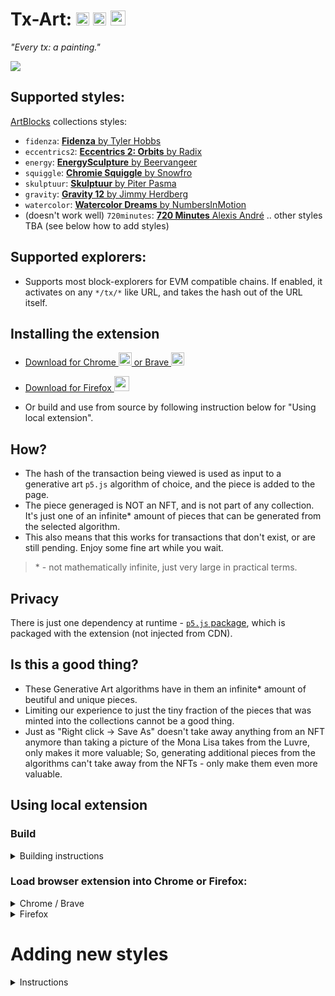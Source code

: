 # Tx-Art: <a href="https://chrome.google.com/webstore/detail/tx-art/aedfdcjgbmjjjppcjkndjledefplpfbo"><img src="https://upload.wikimedia.org/wikipedia/commons/a/a5/Google_Chrome_icon_%28September_2014%29.svg" width="21"></a> <a href="https://chrome.google.com/webstore/detail/tx-art/aedfdcjgbmjjjppcjkndjledefplpfbo"><img src="https://brave.com/wp-content/uploads/2019/03/brave-logo.png" width="21"></a> <a href="https://addons.mozilla.org/en-GB/firefox/addon/tx-art/"> <img src="https://upload.wikimedia.org/wikipedia/commons/a/a0/Firefox_logo%2C_2019.svg" width="24"></a>
*"Every tx: a painting."*

![](https://github.com/artdgn/artdgn.github.io/raw/master/images/tx-art-5.gif)

## Supported styles:
[ArtBlocks](https://artblocks.io) collections styles:
- `fidenza`: [**Fidenza** by Tyler Hobbs](https://artblocks.io/project/78)
- `eccentrics2`: [**Eccentrics 2: Orbits** by Radix](https://artblocks.io/project/139)
- `energy`: [**EnergySculpture** by Beervangeer](https://artblocks.io/project/26)
- `squiggle`: [**Chromie Squiggle** by Snowfro](https://artblocks.io/project/0) 
- `skulptuur`: [**Skulptuur** by Piter Pasma](https://artblocks.io/project/173) 
- `gravity`: [**Gravity 12** by Jimmy Herdberg](https://artblocks.io/project/96)
- `watercolor`: [**Watercolor Dreams** by NumbersInMotion](https://artblocks.io/project/59)
- (doesn't work well) `720minutes`: [**720 Minutes** Alexis André](https://www.artblocks.io/project/27)
.. other styles TBA (see below how to add styles)

## Supported explorers:
- Supports most block-explorers for EVM compatible chains. If enabled, it activates on any `*/tx/*` like URL, and takes the hash out of the URL itself.

## Installing the extension

- <a href="https://chrome.google.com/webstore/detail/tx-art/aedfdcjgbmjjjppcjkndjledefplpfbo"> Download for Chrome <img src="https://upload.wikimedia.org/wikipedia/commons/a/a5/Google_Chrome_icon_%28September_2014%29.svg" width="21"> or Brave <img src="https://brave.com/wp-content/uploads/2019/03/brave-logo.png" width="21"> </a>

- <a href="https://addons.mozilla.org/en-GB/firefox/addon/tx-art/"> Download for Firefox <img src="https://upload.wikimedia.org/wikipedia/commons/a/a0/Firefox_logo%2C_2019.svg" width="24"></a>

- Or build and use from source by following instruction below for "Using local extension".

## How?
- The hash of the transaction being viewed is used as input to a generative art `p5.js` algorithm of choice, and the piece is added to the page.
- The piece generaged is NOT an NFT, and is not part of any collection. It's just one of an infinite* amount of pieces that can be generated from the selected algorithm.
- This also means that this works for transactions that don't exist, or are still pending. Enjoy some fine art while you wait.
> \* - not mathematically infinite, just very large in practical terms.

## Privacy
There is just one dependency at runtime - [`p5.js` package](https://p5js.org/), which is packaged with the extension (not injected from CDN).

## Is this a good thing?
- These Generative Art algorithms have in them an infinite* amount of beutiful and unique pieces.
- Limiting our experience to just the tiny fraction of the pieces that was minted into the collections cannot be a good thing.
- Just as "Right click -> Save As" doesn't take away anything from an NFT anymore than taking a picture of the Mona Lisa takes from the Luvre, only makes it more valuable; 
So, generating additional pieces from the algorithms can't take away from the NFTs - only make them even more valuable.

## Using local extension

### Build
<details><summary>Building instructions</summary>

- Clone repo.
- To install in local environment: `npm install`
- Building: `npm start` for development, `npm run build` for packaging into a zip file.
</details>

### Load browser extension into Chrome or Firefox:
<details><summary>Chrome / Brave</summary>

- Extensions -> Enable "developer mode" -> 
"Load unpacked extensions" -> Navigate to `/dist` folder in this project.
- To update (on code changes): and go to extension details and press update / reload.
- Docs: [Chrome docs](https://developer.chrome.com/extensions/getstarted#manifest)
</details>

<details><summary>Firefox</summary>

- To load for development (will be removed after browser close, but easier to reload on code change):
    - Go to `about:debugging` -> This Firefox -> "Load Temprorary Add-on.." -> 
    Navigate to `/dist` -> select manifest file.
    - Press "Reload" to update on code changes.
- To load for continuous usage (persistent after closing):
    - Go to `about:config` and set `xpinstall.signatures.required` to False to be able to load a local extension.
    - Run `npm run-script build` to package the extensions into a zip file.
    - Go to `about:addons` -> "gear" icon -> "Install add-on from file.." -> 
    Navigate to `/extension/` folder in this project -> choose `tx-art.zip`.
    - To update (on code changes): repeat previous two steps.
- Docs: [Firefox docs](https://extensionworkshop.com/documentation/develop/testing-persistent-and-restart-features/)
</details>


# Adding new styles

<details><summary>Instructions</summary>

1. Choose a new style and add it in:
  - `README.md` list of styles.
  - `popup.html` select box of styles names and identifiers.
  - Copy one of the existing style files from `/styles` into a new `styles/YourNewStyle.js` file with a new function name.
  - Import the new file in `styles/index.js` and add the new function into the style name mapping in the `drawFuncs` object.
2. Replace the previous JS code in the new style function with the correct code for the style:
  - Leave the `let tokenData = { hash: (window.location.href.match(/0x.{64}/) || [""])[0] };` line as is (or adjust it as needed if the used format is different).
  - Get the "live" code from a sample piece's ArtBlocks "live" page and add it after that line. E.g. go to https://generator.artblocks.io/0xa7d8d9ef8d8ce8992df33d8b8cf4aebabd5bd270/27000294 -> view source.
  - Format that code using `prettier` ("format selection") so that it can be read and edited.
3. **The hard part**: making the code work:  
  - The editing process is iterative. Run `npm start` to build the extension on code changes. And do this until it works:
    - Go to the browser extensions page (see above on how to load extensions locally) and reload the extension.
    - Reload a sample page and watch the errors in the browser dev console.
    - Fix the code and check more errors.
  - Common patterns of fixing the code:
    - A lot of the live code is written to work in "global" mode, whereas in the extension it needs to be edited to work in "instance" mode. https://github.com/processing/p5.js/wiki/Global-and-instance-mode is the guide, and `p5` API docs is the tool to guide the editing process.  
    - If it's a `p5` piece: global `p5` functions and variable like `createCanvas()` or `HSB` need to be replaced with instance equivalents, e.g. `sketch.createCanvas()` if `sketch` is the instance name in that scope. Look for functions that aren't defined in the scope - add `sketch.`.
    - If it's a `webgl` piece: create a canvas element like in `skulptuur.js` first.
    - Some pieces run an infinite loop with not much changes, you might want to limit those.
    - Some pieces use the `tokenId` in some way (most don't), so it needs to be "made" up for those. Check an example in `draw720minutes.js`.
  - When it finally works, check it on more sample pages: some styles have various conditional flows that may not have been tested on the previous sample page.
4. Limiting the canvas size:
  - Find the "height" and "width" controls of the code and replace them with `maxSize` constant.

</details>
